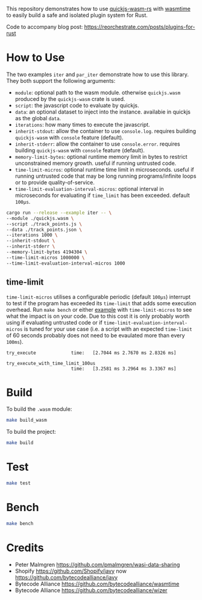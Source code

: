 This repository demonstrates how to use [quickjs-wasm-rs](https://github.com/bytecodealliance/javy/tree/main/crates/quickjs-wasm-rs) with [wasmtime](https://github.com/bytecodealliance/wasmtime) to easily build a safe and isolated plugin system for Rust.

Code to accompany blog post: https://reorchestrate.com/posts/plugins-for-rust

# How to Use

The two examples `iter` and `par_iter` demonstrate how to use this library. They both support the following arguments:

- `module`: optional path to the wasm module. otherwise `quickjs.wasm` produced by the `quickjs-wasm` crate is used.
- `script`: the javascript code to evaluate by quickjs.
- `data`: an optional dataset to inject into the instance. availabie in quickjs as the global `data`.
- `iterations`: how many times to execute the javascript.
- `inherit-stdout`: allow the container to use `console.log`. requires building `quickjs-wasm` with `console` feature (default).
- `inherit-stderr`: allow the container to use `console.error`. requires building `quickjs-wasm` with `console` feature (default).
- `memory-limit-bytes`: optional runtime memory limit in bytes to restrict unconstrained memory growth. useful if running untrusted code.
- `time-limit-micros`: optional runtime time limit in microseconds. useful if running untrusted code that may be long running programs/infinite loops or to provide quality-of-service.
- `time-limit-evaluation-interval-micros`: optional interval in microseconds for evaluating if `time_limit` has been exceeded. default `100µs`.

```bash
cargo run --release --example iter -- \
--module ./quickjs.wasm \
--script ./track_points.js \
--data ./track_points.json \
--iterations 1000 \
--inherit-stdout \
--inherit-stderr \
--memory-limit-bytes 4194304 \
--time-limit-micros 1000000 \
--time-limit-evaluation-interval-micros 1000
```

## time-limit
`time-limit-micros` utilises a configurable periodic (default `100µs`) interrupt to test if the program has exceeded its `time-limit` that adds some execution overhead. Run `make bench` or either [example](examples) with `time-limit-micros` to see what the impact is on your code. Due to this cost it is only probably worth using if evaluating untrusted code or if `time-limit-evaluation-interval-micros` is tuned for your use case (i.e. a script with an expected `time-limit` of 60 seconds probably does not need to be evaulated more than every `100ms`).

```
try_execute             time:   [2.7044 ms 2.7670 ms 2.8326 ms]
```

```
try_execute_with_time_limit_100us
                        time:   [3.2581 ms 3.2964 ms 3.3367 ms]
```

# Build

To build the `.wasm` module:

```bash
make build_wasm
```

To build the project:

```bash
make build
```

# Test

```bash
make test
```

# Bench

```bash
make bench
```

# Credits

- Peter Malmgren https://github.com/pmalmgren/wasi-data-sharing
- Shopify https://github.com/Shopify/javy now https://github.com/bytecodealliance/javy
- Bytecode Alliance https://github.com/bytecodealliance/wasmtime
- Bytecode Alliance https://github.com/bytecodealliance/wizer
